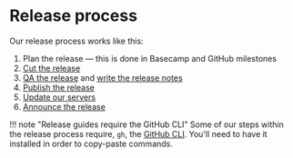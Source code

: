 # Release process

Our release process works like this:

1. Plan the release — this is done in Basecamp and GitHub milestones
1. [Cut the release](./cutting.md)
1. [QA the release](./qa.md) and [write the release notes](./notes.md)
1. [Publish the release](./publication.md)
1. [Update our servers](../engineering/server-update-process.md)
1. [Announce the release](./announce.md)

!!! note "Release guides require the GitHub CLI"
    Some of our steps within the release process require, `gh`, the [GitHub CLI](https://cli.github.com/). You'll need to have it installed in order to copy-paste commands.
